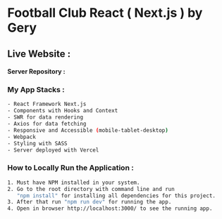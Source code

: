 # Football Club React ( Next.js ) by Gery

## Live Website :


#### Server Repository : 


### My App Stacks :
```sh
- React Framework Next.js
- Components with Hooks and Context
- SWR for data rendering
- Axios for data fetching
- Responsive and Accessible (mobile-tablet-desktop)
- Webpack
- Styling with SASS
- Server deployed with Vercel
```

### How to Locally Run the Application :
```sh
1. Must have NPM installed in your system.
2. Go to the root directory with command line and run 
   "npm install" for installing all dependencies for this project.
3. After that run "npm run dev" for running the app.
4. Open in browser http://localhost:3000/ to see the running app. 
```
